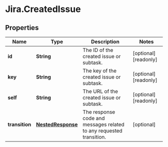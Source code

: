 # Jira.CreatedIssue

## Properties

Name | Type | Description | Notes
------------ | ------------- | ------------- | -------------
**id** | **String** | The ID of the created issue or subtask. | [optional] [readonly] 
**key** | **String** | The key of the created issue or subtask. | [optional] [readonly] 
**self** | **String** | The URL of the created issue or subtask. | [optional] [readonly] 
**transition** | [**NestedResponse**](NestedResponse.md) | The response code and messages related to any requested transition. | [optional] 



